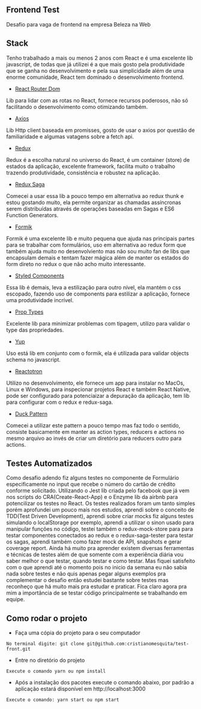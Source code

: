 ## Frontend Test

Desafio para vaga de frontend na empresa Beleza na Web 

## Stack

Tenho trabalhado a mais ou menos 2 anos com React e é uma excelente lib javascript, de todas que 
já utilizei é a que mais gosto pela produtividade que se ganha no desenvolvimento e pela sua simplicidade além de uma enorme comunidade, React tem dominado o desenvolvimento frontend.

* [React Router Dom](https://github.com/ReactTraining/react-router/tree/master/packages/react-router-dom) 

Lib para lidar com as rotas no React, fornece recursos poderosos, não só facilitando o desenvolvimento como otimizando também.


* [Axios](https://github.com/axios/axios)

Lib Http client baseada em promisses, gosto de usar o axios por questão de familiaridade e algumas vatagens sobre a fetch api.

* [Redux](https://redux.js.org/)

Redux é a escolha natural no universo do React, é um container (store) de estados da aplicação, excelente framework, facilita muito o trabalho trazendo produtividade, consistência e robustez na aplicação.


* [Redux Saga](https://redux-saga.js.org/)

Comecei a usar essa lib a pouco tempo em alternativa ao redux thunk e estou gostando muito, ela permite organizar as chamadas assíncronas serem distribuídas através de operações baseadas em Sagas e ES6 Function Generators.


* [Formik](https://github.com/jaredpalmer/formik)

Formik é uma excelente lib e muito pequena que ajuda nas principais partes para se trabalhar com formulários, uso em alternativa ao redux form que também ajuda muito no desenvolviento mas não sou muito fan de libs que encapsulam demais e tentam fazer mágica além de manter os estados do form direto no redux o que não acho muito interessante.

* [Styled Components](https://www.styled-components.com/)

Essa lib é demais, leva a estilização para outro nível, ela mantém o css escopado, fazendo uso de components para estilizar a aplicação, fornece uma produtividade incrível. 

* [Prop Types](https://www.npmjs.com/package/prop-types)

Excelente lib para minimizar problemas com tipagem, utilizo para validar o type das propriedades.

* [Yup](https://www.npmjs.com/package/yup)

Uso está lib em conjunto com o formik, ela é utilizada para validar objects schema no javascript.

* [Reactotron](https://github.com/infinitered/reactotron)

Utilizo no desenvolvimento, ele fornece um app para instalar no MacOs, Linux e Windows, para inspecionar projetos React e também React Native, pode ser configurado para potenciaizar a depuração da aplicação, tem lib para configurar com o redux e redux-saga.

* [Duck Pattern](https://github.com/erikras/ducks-modular-redux)

Comecei a utilizar este pattern a pouco tempo mas faz todo o sentido, consiste basicamente em manter as action types, reducers e actions no mesmo arquivo ao invés de criar um diretório para reducers outro para actions. 

## Testes Automatizados

Como desafio adendo fiz alguns testes no componente de Formulário especificamente no input que recebe o número do cartão de crédito conforme solicitado. 
Utilizando o Jest lib criada pelo facebook que já vem nos scripts do CRA(Create-React-App) e o Enzyme lib da airbnb para potencilizar os testes no React.
Os testes realizados foram um tanto simples porém aprofundei um pouco mais nos estudos, aprendi sobre o conceito de TDD(Test Driven Development), aprendi sobre criar mocks fiz alguns testes simulando o localStorage por exemplo, aprendi a utilizar o sinon usado para manipular funções no código, testei também o redux-mock-store para para testar componentes conectados ao redux e o redux-saga-tester para testar os sagas, aprendi também como fazer mock de API, snapshots e gerar coverage report.
Ainda há muito pra aprender existem diversas ferramentas e técnicas de testes além de que somente com a experiência diária vou saber melhor o que testar, quando testar e como testar.
Mas fiquei satisfeito com o que aprendi até o momento pois no inicio da semana eu não sabia nada sobre testes e não quis apenas pegar alguns exemplos pra complementar o desafio então estudei bastante sobre testes mas reconheço que há muito mais pra estudar e praticar.
Fica claro agora pra mim a importância de se testar código principalmente se trabalhando em equipe.

## Como rodar o projeto

* Faça uma cópia do projeto para o seu computador 

```
No terminal digite: git clone git@github.com:cristianomesquita/test-front.git
```

* Entre no diretório do projeto

```
Execute o comando yarn ou npm install
```

* Após a instalação dos pacotes execute o comando abaixo, por padrão a aplicação estará disponível em http://localhost:3000

```
Execute o comando: yarn start ou npm start
```

